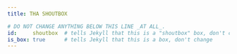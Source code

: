 ```yaml
---
title: THA SHOUTBOX

# DO NOT CHANGE ANYTHING BELOW THIS LINE _AT ALL_.
id:     shoutbox  # tells Jekyll that this is a "shoutbox" box, don't change
is_box: true      # tells Jekyll that this is a box, don't change
---
```

